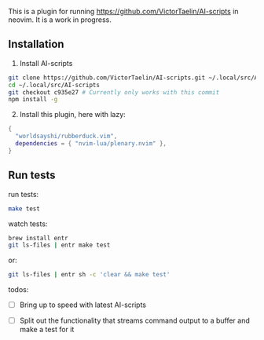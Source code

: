 
This is a plugin for running https://github.com/VictorTaelin/AI-scripts in neovim. It is a work in progress.


## Installation

1. Install AI-scripts
```bash
git clone https://github.com/VictorTaelin/AI-scripts.git ~/.local/src/AI-scripts
cd ~/.local/src/AI-scripts
git checkout c935e27 # Currently only works with this commit
npm install -g
```
2. Install this plugin, here with lazy:
```lua
{
  "worldsayshi/rubberduck.vim",
  dependencies = { "nvim-lua/plenary.nvim" },
}
```


## Run tests

run tests:
```bash
make test
```
watch tests:
```bash
brew install entr
git ls-files | entr make test
```
or:
```bash
git ls-files | entr sh -c 'clear && make test'
```

todos:
- [ ] Bring up to speed with latest AI-scripts
- [ ] Split out the functionality that streams command output to a buffer and make a test for it

